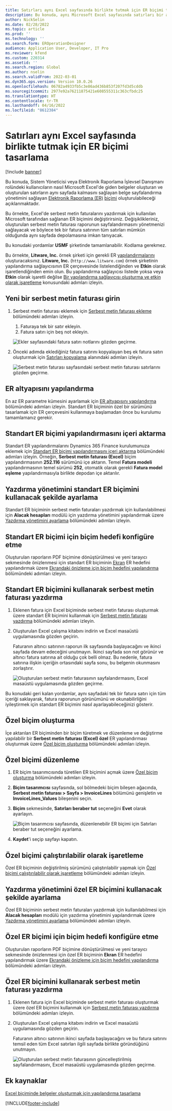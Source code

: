 ```yaml
---
title: Satırları aynı Excel sayfasında birlikte tutmak için ER biçimi tasarlama
description: Bu konuda, aynı Microsoft Excel sayfasında satırları bir arada tutan Elektronik raporlama (ER) biçiminin nasıl tasarlanacağı açıklanmaktadır.
author: NickSelin
ms.date: 02/28/2022
ms.topic: article
ms.prod: ''
ms.technology: ''
ms.search.form: EROperationDesigner
audience: Application User, Developer, IT Pro
ms.reviewer: kfend
ms.custom: 220314
ms.assetid: ''
ms.search.region: Global
ms.author: nselin
ms.search.validFrom: 2022-03-01
ms.dyn365.ops.version: Version 10.0.26
ms.openlocfilehash: 06782a4933fb5c3e86ad436b853f207fd3d5cddb
ms.sourcegitcommit: 2977e92a76211875421e608555311c363cfbdc25
ms.translationtype: HT
ms.contentlocale: tr-TR
ms.lasthandoff: 04/16/2022
ms.locfileid: "8612384"
---
```

# <a name="design-an-er-format-to-keep-rows-together-on-the-same-excel-page"></a>Satırları aynı Excel sayfasında birlikte tutmak için ER biçimi tasarlama

[!include [banner](../includes/banner.md)]


Bu konuda, Sistem Yöneticisi veya Elektronik Raporlama İşlevsel Danışmanı rolündeki kullanıcıların nasıl Microsoft Excel'de giden belgeler oluşturan ve oluşturulan satırların aynı sayfada kalmasını sağlayan belge sayfalandırma yönetimini sağlayan [Elektronik Raporlama (ER)](general-electronic-reporting.md) [biçimi](er-overview-components.md#format-component) oluşturulabileceği açıklanmaktadır.

Bu örnekte, Excel'de serbest metin faturalarını yazdırmak için kullanılan Microsoft tarafından sağlanan ER biçimini değiştirirsiniz. Değişiklikleriniz, oluşturulan serbest metin faturası raporunun sayfalandırmasını yönetmenizi sağlayacak ve böylece tek bir fatura satırının tüm satırları mümkün olduğunda aynı sayfada depolamasına imkan tanıyacak.

Bu konudaki yordamlar **USMF** şirketinde tamamlanabilir. Kodlama gerekmez.

Bu örnekte, **Litware, Inc.** örnek şirketi için gerekli ER [yapılandırmalarını](general-electronic-reporting.md#Configuration) oluşturacaksınız. **Litware, Inc.** (`http://www.litware.com`) örnek şirketinin yapılandırma sağlayıcısının ER çerçevesinde listelendiğinden ve **Etkin** olarak işaretlendiğinden emin olun. Bu yapılandırma sağlayıcısı listede yoksa veya **Etkin** olarak işaretli değilse [Bir yapılandırma sağlayıcısı oluşturma ve etkin olarak işaretleme](tasks/er-configuration-provider-mark-it-active-2016-11.md) konusundaki adımları izleyin.

## <a name="enter-a-new-free-text-invoice"></a>Yeni bir serbest metin faturası girin

1. Serbest metin faturası eklemek için [Serbest metin faturası ekleme](../../../finance/accounts-receivable/create-free-text-invoice-new.md#create-a-free-text-invoice-1) bölümündeki adımları izleyin.

    1. Faturaya tek bir satır ekleyin.
    2. Fatura satırı için beş not ekleyin.

    ![Ekler sayfasındaki fatura satırı notlarını gözden geçirme.](./media/er-keep-excel-rows-together-notes.png)

2. Önceki adımda eklediğiniz fatura satırını kopyalayan beş ek fatura satırı oluşturmak için [Satırları kopyalama](../../../finance/accounts-receivable/create-free-text-invoice-new.md#copy-lines) alanındaki adımları izleyin.

    ![Serbest metin faturası sayfasındaki serbest metin faturası satırlarını gözden geçirme.](./media/er-keep-excel-rows-together-invoice.png)

## <a name="configure-the-er-framework"></a>ER altyapısını yapılandırma

En az ER parametre kümesini ayarlamak için [ER altyapısını yapılandırma](er-quick-start2-customize-report.md#ConfigureFramework) bölümündeki adımları izleyin. Standart ER biçiminin özel bir sürümünü tasarlamak için ER çerçevesini kullanmaya başlamadan önce bu kurulumu tamamlamanız gerekir.

## <a name="import-the-standard-er-format-configuration"></a>Standart ER biçimi yapılandırmasını içeri aktarma

Standart ER yapılandırmalarını Dynamics 365 Finance kurulumunuza eklemek için [Standart ER biçimi yapılandırmasını içeri aktarma](er-quick-start2-customize-report.md#ImportERSolution1) bölümündeki adımları izleyin. Örneğin, **Serbest metin faturası (Excel)** biçim yapılandırmasının **252.116** sürümünü içe aktarın. Temel **Fatura modeli** yapılandırmasının temel sürümü **252**, otomatik olarak gerekli **Fatura model eşleme** yapılandırmasıyla birlikte depodan içe aktarılır.

## <a name="set-up-print-management-to-use-the-standard-er-format"></a>Yazdırma yönetimini standart ER biçimini kullanacak şekilde ayarlama

Standart ER biçiminin serbest metin faturaları yazdırmak için kullanılabilmesi için **Alacak hesapları** modülü için yazdırma yönetimini yapılandırmak üzere [Yazdırma yönetimini ayarlama](er-embed-images-header-footer-excel-reports.md#ConfigurePrintManagement1) bölümündeki adımları izleyin.

## <a name="configure-a-format-destination-for-the-standard-er-format"></a>Standart ER biçimi için biçim hedefi konfigüre etme

Oluşturulan raporların PDF biçimine dönüştürülmesi ve yeni tarayıcı sekmesinde önizlenmesi için standart ER biçiminin [Ekran](er-destination-type-screen.md) ER hedefini yapılandırmak üzere [Ekrandaki önizleme için biçim hedefini yapılandırma](er-quick-start1-new-solution.md#ConfigureDestination) bölümündeki adımları izleyin.

## <a name="print-a-free-text-invoice-by-using-the-standard-er-format"></a>Standart ER biçimini kullanarak serbest metin faturası yazdırma

1. Eklenen fatura için Excel biçiminde serbest metin faturası oluşturmak üzere standart ER biçimini kullanmak için [Serbest metin faturası yazdırma](er-embed-images-header-footer-excel-reports.md#ProcessInvoice1) bölümündeki adımları izleyin.
2. Oluşturulan Excel çalışma kitabını indirin ve Excel masaüstü uygulamasında gözden geçirin.

    Faturanın altıncı satırının raporun ilk sayfasında başlayacağını ve ikinci sayfada devam edeceğini unutmayın. İkinci sayfada son not görünür ve altıncı fatura satırına ait olduğu çok belli olmaz. Bu nedenle, fatura satırına ilişkin içeriğin ortasındaki sayfa sonu, bu belgenin okunmasını zorlaştırır.

    ![Oluşturulan serbest metin faturasının sayfalandırmasını, Excel masaüstü uygulamasında gözden geçirme.](./media/er-keep-excel-rows-together-invoice1.gif)

Bu konudaki geri kalan yordamlar, aynı sayfadaki tek bir fatura satırı için tüm içeriği saklayarak, fatura raporunun görünümünü ve okunabilirliğini iyileştirmek için standart ER biçimini nasıl ayarlayabileceğinizi gösterir.

## <a name="create-a-custom-format"></a>Özel biçim oluşturma

İçe aktarılan ER biçiminden bir biçim türetmek ve düzenleme ve değiştirme yapılabilir bir **Serbest metin faturası (Excel) özel** ER yapılandırması oluşturmak üzere [Özel biçim oluşturma](er-embed-images-header-footer-excel-reports.md#DeriveProvidedFormat) bölümündeki adımları izleyin.

## <a name="edit-the-custom-format"></a>Özel biçimi düzenleme

1. ER biçim tasarımcısında türetilen ER biçimini açmak üzere [Özel biçim oluşturma](er-embed-images-header-footer-excel-reports.md#ConfigureDerivedFormat) bölümündeki adımları izleyin.
2. **Biçim tasarımcısı** sayfasında, sol bölmedeki biçim bileşen ağacında, **Serbest metin faturası \> Sayfa \> InvoiceLines** bölümünü genişletin ve **InvoiceLines_Values** bileşenini seçin.
3. **Biçim** sekmesinde, **Satırları beraber tut** seçeneğini **Evet** olarak ayarlayın.

    ![Biçim tasarımcısı sayfasında, düzenlenebilir ER biçimi için Satırları beraber tut seçeneğini ayarlama.](./media/er-keep-excel-rows-together-format.png)

4. **Kaydet**'i seçip sayfayı kapatın.

## <a name="mark-the-custom-format-as-runnable"></a>Özel biçimi çalıştırılabilir olarak işaretleme

Özel ER biçiminin değiştirilmiş sürümünü çalıştırılabilir yapmak için [Özel biçimi çalıştırılabilir olarak işaretleme](er-embed-images-header-footer-excel-reports.md#MarkFormatRunnable) bölümündeki adımları izleyin.

## <a name="set-up-print-management-to-use-the-custom-er-format"></a>Yazdırma yönetimini özel ER biçimini kullanacak şekilde ayarlama

Özel ER biçiminin serbest metin faturaları yazdırmak için kullanılabilmesi için **Alacak hesapları** modülü için yazdırma yönetimini yapılandırmak üzere [Yazdırma yönetimini ayarlama](er-embed-images-header-footer-excel-reports.md#ConfigurePrintManagement2) bölümündeki adımları izleyin.

## <a name="configure-a-format-destination-for-the-custom-er-format"></a>Özel ER biçimi için biçim hedefi konfigüre etme

Oluşturulan raporların PDF biçimine dönüştürülmesi ve yeni tarayıcı sekmesinde önizlenmesi için özel ER biçiminin **Ekran** ER hedefini yapılandırmak üzere [Ekrandaki önizleme için biçim hedefini yapılandırma](er-quick-start1-new-solution.md#ConfigureDestination) bölümündeki adımları izleyin.

## <a name="print-a-free-text-invoice-by-using-the-custom-er-format"></a>Özel ER biçimini kullanarak serbest metin faturası yazdırma

1. Eklenen fatura için Excel biçiminde serbest metin faturası oluşturmak üzere özel ER biçimini kullanmak için [Serbest metin faturası yazdırma](er-embed-images-header-footer-excel-reports.md#ProcessInvoice2) bölümündeki adımları izleyin.
2. Oluşturulan Excel çalışma kitabını indirin ve Excel masaüstü uygulamasında gözden geçirin.

    Faturanın altıncı satırının ikinci sayfada başlayacağını ve bu fatura satırını temsil eden tüm Excel satırları ilgili sayfada birlikte göründüğünü unutmayın.

    ![Oluşturulan serbest metin faturasının güncelleştirilmiş sayfalandırmasını, Excel masaüstü uygulamasında gözden geçirme.](./media/er-keep-excel-rows-together-invoice2.gif)

## <a name="additional-resources"></a>Ek kaynaklar

[Excel biçiminde belgeler oluşturmak için yapılandırma tasarlama](er-fillable-excel.md)

[!INCLUDE[footer-include](../../../includes/footer-banner.md)]

